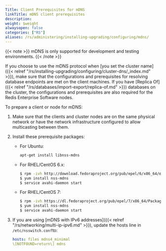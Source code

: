 ```yaml
---
Title: Client Prerequisites for mDNS
linkTitle: mDNS client prerequisites
description:
weight: $weight
alwaysopen: false
categories: ["RS"]
aliases: /rs/administering/installing-upgrading/configuring/mdns/
---
```

{{< note >}}
mDNS is only supported for development and testing environments.
{{< /note >}}

If you choose to use the mDNS protocol when [you set the cluster name]({{< relref "/rs/installing-upgrading/configuring/cluster-dns/_index.md" >}}),
make sure that the configurations and prerequisites for resolving database endpoints are met on the client machines.
If you have [Replica Of]({{< relref "/rs/databases/import-export/replica-of.md" >}}) databases on the cluster,
the configurations and prerequisites are also required for the Redis Enterprise Software nodes.

To prepare a client or node for mDNS:

1. Make sure that the clients and cluster nodes are on the same physical network
    or have the network infrastructure configured to allow multicasting between them.
1. Install these prerequisite packages:

    - For Ubuntu:

        ```sh
        apt-get install libnss-mdns
        ```

    - For RHEL/CentOS 6.x:

        ```sh
        $ rpm -ivh http://download.fedoraproject.org/pub/epel/6/x86_64/epel-release-6-8.noarch.rpm
        $ yum install nss-mdns
        $ service avahi-daemon start
        ```

    - For RHEL/CentOS 7:

        ```sh
        $ rpm -ivh https://dl.fedoraproject.org/pub/epel/7/x86_64/Packages/e/epel-release-7-12.noarch.rpm
        $ yum install nss-mdns
        $ service avahi-daemon start
        ```

1. If you are using [mDNS with IPv6 addresses]({{< relref "/rs/networking/multi-ip-ipv6.md" >}}),
    update the hosts line in `/etc/nsswitch.conf`to:

    ```yaml
    hosts: files mdns4_minimal
    \[NOTFOUND=return\] mdns
    ```

